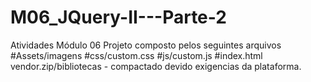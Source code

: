 # M06_JQuery-II---Parte-2
Atividades Módulo 06
Projeto composto pelos seguintes arquivos
#Assets/imagens
#css/custom.css
#js/custom.js
#index.html
vendor.zip/bibliotecas - compactado devido exigencias da plataforma.
